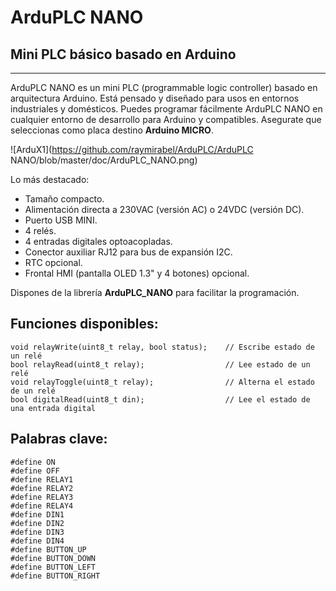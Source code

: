 # ArduPLC NANO #
## Mini PLC básico basado en Arduino ##

----------
ArduPLC NANO es un mini PLC (programmable logic controller) basado en arquitectura Arduino. Está pensado y diseñado para usos en entornos industriales y domésticos.  Puedes programar fácilmente ArduPLC NANO en cualquier entorno de desarrollo para Arduino y compatibles. Asegurate que seleccionas como placa destino **Arduino MICRO**.

![ArduX1](https://github.com/raymirabel/ArduPLC/ArduPLC NANO/blob/master/doc/ArduPLC_NANO.png)

Lo más destacado:

- Tamaño compacto.
- Alimentación directa a 230VAC (versión AC) o 24VDC (versión DC).
- Puerto USB MINI.
- 4 relés.
- 4 entradas digitales optoacopladas.
- Conector auxiliar RJ12 para bus de expansión I2C.
- RTC opcional.
- Frontal HMI (pantalla OLED 1.3" y 4 botones) opcional.


Dispones de la librería **ArduPLC_NANO** para facilitar la programación.

## Funciones disponibles: ##

	void relayWrite(uint8_t relay, bool status);	// Escribe estado de un relé
	bool relayRead(uint8_t relay);					// Lee estado de un relé
	void relayToggle(uint8_t relay);				// Alterna el estado de un relé
	bool digitalRead(uint8_t din);					// Lee el estado de una entrada digital


## Palabras clave:     

	#define ON
	#define OFF
	#define RELAY1  
	#define RELAY2  
	#define RELAY3  
	#define RELAY4  
	#define DIN1    
	#define DIN2    
	#define DIN3    
	#define DIN4    
	#define BUTTON_UP
	#define BUTTON_DOWN
	#define BUTTON_LEFT
	#define BUTTON_RIGHT

